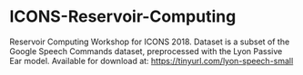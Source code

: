 # ICONS-Reservoir-Computing
Reservoir Computing Workshop for ICONS 2018. Dataset is a subset of the Google Speech Commands dataset, preprocessed with the Lyon Passive Ear model. Available for download at: https://tinyurl.com/lyon-speech-small
